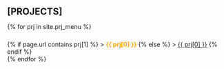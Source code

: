 <h2 style="margin-bottom:0; padding-top: 20px">[PROJECTS]</h2>

{% for prj in site.prj_menu %}
<div style="padding-top:10px">
  {% if page.url contains prj[1] %}
  > <strong style="color:orange">{{ prj[0] }}</strong>
  {% else %}
  > <a href="{{ site.url }}/prjct/{{ prj[1] }}.html">{{ prj[0] }}</a>
  {% endif %}
</div>
{% endfor %}


